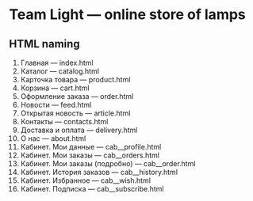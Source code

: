 # Team Light — online store of lamps

## HTML naming
1. Главная — index.html
1. Каталог — catalog.html
1. Карточка товара — product.html
1. Корзина — cart.html
1. Оформление заказа — order.html
1. Новости — feed.html
1. Открытая новость — article.html 
1. Контакты — contacts.html
1. Доставка и оплата — delivery.html
1. О нас — about.html
1. Кабинет. Мои данные — cab__profile.html
1. Кабинет. Мои заказы — cab__orders.html
1. Кабинет. Мои заказы (подробно) — cab__order.html
1. Кабинет. История заказов — cab__history.html
1. Кабинет. Избранное — cab__wish.html
1. Кабинет. Подписка — cab__subscribe.html

